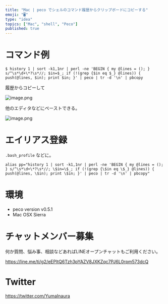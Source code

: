 ```yaml
---
title: "Mac | peco でシェルのコマンド履歴からクリップボードにコピーする"
emoji: "🖥"
type: "idea"
topics: ["Mac", "shell", "Peco"]
published: true
---
```


# コマンド例

```
$ history 1 | sort -k1,1nr | perl -ne 'BEGIN { my @lines = (); } s/^\s*\d+\*?\s*//; $in=$_; if (!(grep {$in eq $_} @lines)) { push(@lines, $in); print $in; }' | peco | tr -d '\n' | pbcopy
```

履歴からコピーして

![image.png](https://qiita-image-store.s3.amazonaws.com/0/89618/e40a1243-2303-cb45-2892-27a623094bc9.png)

他のエディタなどにペーストできる。

![image.png](https://qiita-image-store.s3.amazonaws.com/0/89618/51dc9a62-6a93-4939-f3d1-4eec37b94b7f.png)

# エイリアス登録

`.bash_profile` などに。

```
alias pp="history 1 | sort -k1,1nr | perl -ne 'BEGIN { my @lines = (); } s/^\s*\d+\*?\s*//; \$in=\$_; if (!(grep {\$in eq \$_} @lines)) { push(@lines, \$in); print \$in; }' | peco | tr -d '\n' | pbcopy"
```

# 環境

- peco version v0.5.1
- Mac OSX Sierra








<!-- Update From Qiita API -->

# チャットメンバー募集


何か質問、悩み事、相談などあればLINEオープンチャットもご利用ください。

https://line.me/ti/g2/eEPltQ6Tzh3pYAZV8JXKZqc7PJ6L0rpm573dcQ





# Twitter


https://twitter.com/YumaInaura


<!-- Update From Qiita API -->


